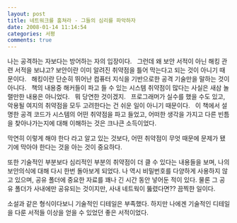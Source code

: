 ```yaml
---
layout: post
title: 네트워크를 훔쳐라 - 그들의 심리를 파악하자
date: 2008-01-14 11:14:54
categories: 서평
comments: true
---
```


나는 공격하는 자보다는 방어하는 자의 입장이다. 
 
그런데 왜 보안 서적이 아닌 해킹 관련 서적을 보냐고? 보안이란 이미 알려진 취약점을 틀어 막는다고 되는 것이 아니기 때문이다.
 
해킹이란 단순히 뛰어난 컴퓨터 지식을 기반으로한 공격 기술만을 말하는 것이 아니다. 
 
책의 내용중 해커들이 파고 들 수 있는 시스템 취약점이 많다는 사실은 새삼 놀랠만한 내용은 아니었다. 
 
뭐 당연한 것이겠지. 
 
프로그래머가 실수를 했을 수도 있고, 악용될 여지의 취약점을 모두 고려한다는 건 쉬운 일이 아니기 때문이다.
 
이 책에서 설명한 공격 코드가 시스템의 어떤 취약점을 파고 들었고, 어떠한 생각을 가지고 다른 빈틈을 찾아나가는지에 대해 이해하는 것은 크나큰 소득이었다.

막연히 이렇게 해야 한다 라고 알고 있는 것보다, 어떤 취약점이 무엇 때문에 문제가 됐기에 막아야 한다는 것을 아는 것이 중요하다.

또한 기술적인 부분보다 심리적인 부분의 취약점이 더 클 수 있다는 내용들을 보며, 나의 보안의식에 대해 다시 한번 돌아보게 되었다. 나 역시 비밀번호를 다양하게 사용하지 않고 있으며, 공유 폴더에 중요한 자료를 꽤나 긴 시간 동안 넣어둔 적이 있다. 물론 그 공유 폴더가 사내에만 공유되는 것이지만, 사내 네트웍이 뚫렸다면?? 끔찍한 일이다.

소설과 같은 형식이다보니 기술적인 디테일은 부족했다. 하지만 나에겐 기술적인 디테일을 다룬 서적들 이상을 얻을 수 있었던 좋은 서적이었다.